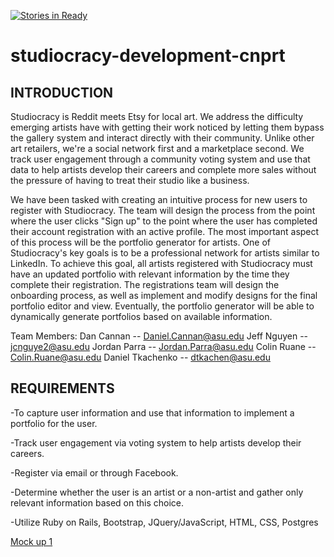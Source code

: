 [![Stories in Ready](https://badge.waffle.io/asu-cis440-summer/studiocracy-development-cnprt.png?label=ready&title=Ready)](https://waffle.io/asu-cis440-summer/studiocracy-development-cnprt)
# studiocracy-development-cnprt

INTRODUCTION
------------
Studiocracy is Reddit meets Etsy for local art.
We address the difficulty emerging artists have with getting their work
noticed by letting them bypass the gallery system and interact directly with
their community. Unlike other art retailers, we're a social network first and a 
marketplace second. We track user engagement through a community voting system and use
that data to help artists develop their careers and complete more sales without the
pressure of having to treat their studio like a business.

We have been tasked with creating an intuitive process for new users to register with
Studiocracy. The team will design the process from the point where the user clicks "Sign up"
to the point where the user has completed their account registration with an active profile.
The most important aspect of this process will be the portfolio generator for artists.
One of Studiocracy's key goals is to be a professional network for artists similar to LinkedIn.
To achieve this goal, all artists registered with Studiocracy must have an updated portfolio with 
relevant information by the time they complete their registration. The registrations team
will design the onboarding process, as well as implement and modify designs for the final
portfolio editor and view. Eventually, the portfolio generator will be able to dynamically
generate portfolios based on available information. 

Team Members:
Dan Cannan -- Daniel.Cannan@asu.edu
Jeff Nguyen -- jcnguye2@asu.edu
Jordan Parra -- Jordan.Parra@asu.edu
Colin Ruane -- Colin.Ruane@asu.edu
Daniel Tkachenko -- dtkachen@asu.edu


REQUIREMENTS
------------
-To capture user information and use that information to implement a portfolio for the user.

-Track user engagement via voting system to help artists develop their careers.

-Register via email or through Facebook.

-Determine whether the user is an artist or a non-artist and gather only relevant information based on this choice.

-Utilize Ruby on Rails, Bootstrap, JQuery/JavaScript, HTML, CSS, Postgres

[Mock up 1](http://i.imgur.com/DMRALEs.jpg)
